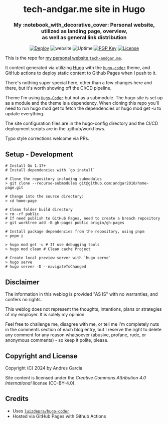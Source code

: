 <!-- markdownlint-disable-next-line -->
<div align="center">
  <h1 align="center">tech-andgar.me site in Hugo</h1>
  <h3 align="center">My :notebook_with_decorative_cover: Personal website, utilized as landing page, overview, <br>as well as general link distribution</h3>

  [![Deploy](https://github.com/andgar2010/home-page/actions/workflows/pages/pages-build-deployment/badge.svg?branch=gh-pages)](https://github.com/andgar2010/home-page/actions/workflows/pages/pages-build-deployment)
  ![website](https://img.shields.io/badge/website-available-green)
  ![Uptime](https://img.shields.io/endpoint?url=https%3A%2F%2Fraw.githubusercontent.com%2Fandgar2010%2Fupptime%2Fmaster%2Fapi%2Ftech-andgar%2Fuptime.json)
  [![PGP Key](https://badgen.net/keybase/pgp/tech_andgar)](https://keybase.io/tech_andgar)
  [![License](https://badgen.net/badge/license/CC-BY-4.0/green)](https://creativecommons.org/licenses/by/4.0/)

</div>

This is the repo for [my personal website `tech-andgar.me`](https://tech-andgar.me).

It content generated via utilizing [Hugo](https://gohugo.io) with the [`hugo-coder`](https://github.com/luizdepra/hugo-coder) theme, and GitHub actions to deploy static content to Github Pages when I push to it.

There's nothing super special here, other than a few changes here and there, but it's worth showing off the CI/CD pipeline.

Theme
I'm using [`Hugo-Coder`](https://github.com/luizdepra/hugo-coder) but not as a submodule. The hugo site is set up as a module and the theme is a dependency. When cloning this repo you'll need to run hugo mod get to fetch the dependencies or hugo mod get -u to update everything.

The site configuration files are in the hugo-config directory and the CI/CD deployment scripts are in the .github/workflows.

Typo style corrections welcome via PRs.

## Setup - Development

```shell
# Install Go 1.17+
# Install dependencies with `go install`

# Clone the repository including submodules
> git clone --recurse-submodules git@github.com:andgar2010/home-page.git

# Change into the source directory:
> cd home-page

# Clean folder build directory
> rm -rf public
# If need publish to GitHub Pages, need to create a breach repository
> git worktree add -B gh-pages public origin/gh-pages

# Install package dependencies from the repository, using pnpm
> pnpm i

> hugo mod get -u # If use debugging tools
> hugo mod clean # Clean cache Project

# Create local preview server with `hugo serve`
> hugo serve
# hugo server -D --navigateToChanged
```

## Disclaimer

The information in this weblog is provided "AS IS" with no warranties, and confers no rights.

This weblog does not represent the thoughts, intentions, plans or strategies of my employer. It is solely my opinion.

Feel free to challenge me, disagree with me, or tell me I'm completely nuts in the comments section of each blog entry, but I reserve the right to delete any comment for any reason whatsoever (abusive, profane, rude, or anonymous comments) - so keep it polite, please.

## Copyright and License

Copyright (C) 2024 by Andres Garcia

Site content is licensed under the *Creative Commons Attribution 4.0 International* license (CC-BY-4.0).

## Credits

- Uses [`luizdepra/hugo-coder`](https://github.com/luizdepra/hugo-coder)
- Hosted via GitHub Pages with Github Actions

<!--
source: https://lapras.com/public/tech-andgar.json [TODO: NEED CREATE ADAPATER WIP]
-->
